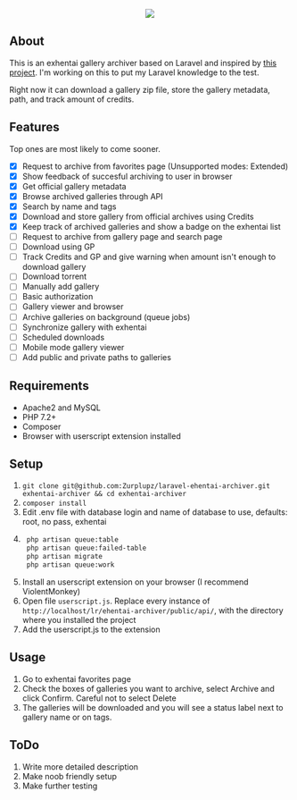 <p align="center"><img src="https://i.kym-cdn.com/photos/images/newsfeed/001/516/619/f59.png"></p>

## About
This is an exhentai gallery archiver based on Laravel and inspired by [this project](https://github.com/Sn0wCrack/ExHen-Archive). I'm working on this to put my Laravel knowledge to the test.

Right now it can download a gallery zip file, store the gallery metadata, path, and track amount of credits.  

## Features
Top ones are most likely to come sooner.

- [x] Request to archive from favorites page (Unsupported modes: Extended)
- [x] Show feedback of succesful archiving to user in browser 
- [x] Get official gallery metadata 
- [x] Browse archived galleries through API
- [x] Search by name and tags 
- [x] Download and store gallery from official archives using Credits
- [x] Keep track of archived galleries and show a badge on the exhentai list
- [ ] Request to archive from gallery page and search page 
- [ ] Download using GP
- [ ] Track Credits and GP and give warning when amount isn't enough to download gallery
- [ ] Download torrent
- [ ] Manually add gallery
- [ ] Basic authorization
- [ ] Gallery viewer and browser
- [ ] Archive galleries on background (queue jobs)
- [ ] Synchronize gallery with exhentai
- [ ] Scheduled downloads
- [ ] Mobile mode gallery viewer
- [ ] Add public and private paths to galleries

## Requirements
- Apache2 and MySQL
- PHP 7.2+
- Composer
- Browser with userscript extension installed

## Setup
1. `git clone git@github.com:Zurplupz/laravel-ehentai-archiver.git exhentai-archiver && cd exhentai-archiver`
2. `composer install`
3. Edit .env file with database login and name of database to use, defaults: root, no pass, exhentai
4. ```bash
	php artisan queue:table 
	php artisan queue:failed-table
	php artisan migrate
	php artisan queue:work
	```
5. Install an userscript extension on your browser (I recommend ViolentMonkey)
6. Open file `userscript.js`. Replace every instance of `http://localhost/lr/ehentai-archiver/public/api/`, with the directory where you installed the project
7. Add the userscript.js to the extension

## Usage
1. Go to exhentai favorites page
2. Check the boxes of galleries you want to archive, select Archive and click Confirm. Careful not to select Delete
3. The galleries will be downloaded and you will see a status label next to gallery name or on tags.

## ToDo
1. Write more detailed description
2. Make noob friendly setup
3. Make further testing